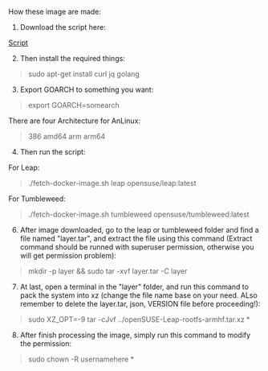 How these image are made:

1. Download the script here:

[Script](https://github.com/EXALAB/AnLinux-Resources/tree/master/Scripts/Docker)

2. Then install the required things:

> sudo apt-get install curl jq golang

3. Export GOARCH to something you want:

> export GOARCH=somearch

There are four Architecture for AnLinux:

> 386
amd64
arm
arm64

4. Then run the script:

For Leap:

> ./fetch-docker-image.sh leap opensuse/leap:latest

For Tumbleweed:

> ./fetch-docker-image.sh tumbleweed opensuse/tumbleweed:latest

6. After image downloaded, go to the leap or tumbleweed folder and find a file named "layer.tar", and extract the file using this command (Extract command should be runned with superuser permission, otherwise you will get permission problem):

> mkdir -p layer && sudo tar -xvf layer.tar -C layer

7. At last, open a terminal in the "layer" folder, and run this command to pack the system into xz (change the file name base on your need. ALso remember to delete the layer.tar, json, VERSION file before proceeding!):

> sudo XZ_OPT=-9 tar -cJvf ../openSUSE-Leap-rootfs-armhf.tar.xz *

8. After finish processing the image, simply run this command to modify the permission:

> sudo chown -R usernamehere *
